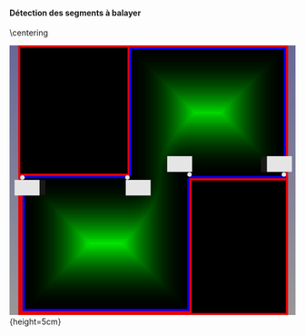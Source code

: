#### Détection des segments à balayer

\centering

![(pré-soutenance: animation à faire)](imgs/huit-abcd.png){height=5cm}
